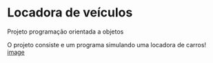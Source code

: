 # Locadora de veículos
Projeto programação orientada a objetos

O  projeto consiste e um programa simulando uma locadora de carros!
[image](https://user-images.githubusercontent.com/57501113/115310037-81f30400-a143-11eb-81e6-8144fd28f47f.png)
